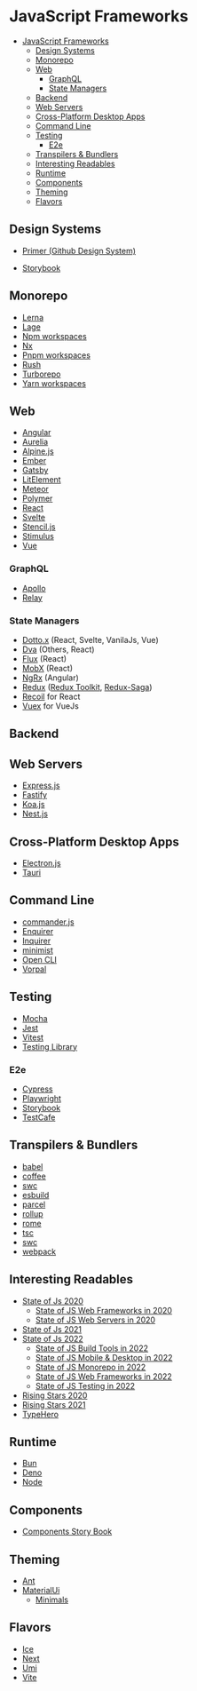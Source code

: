 # JavaScript Frameworks

<!-- TOC -->

- [JavaScript Frameworks](#javascript-frameworks)
  - [Design Systems](#design-systems)
  - [Monorepo](#monorepo)
  - [Web](#web)
    - [GraphQL](#graphql)
    - [State Managers](#state-managers)
  - [Backend](#backend)
  - [Web Servers](#web-servers)
  - [Cross-Platform Desktop Apps](#cross-platform-desktop-apps)
  - [Command Line](#command-line)
  - [Testing](#testing)
    - [E2e](#e2e)
  - [Transpilers \& Bundlers](#transpilers--bundlers)
  - [Interesting Readables](#interesting-readables)
  - [Runtime](#runtime)
  - [Components](#components)
  - [Theming](#theming)
  - [Flavors](#flavors)

<!-- /TOC -->

## Design Systems

- [Primer (Github Design System)](https://github.com/primer/react)

- [Storybook](https://storybook.js.org/)

## Monorepo

- [Lerna](https://lerna.js.org/#getting-started)
- [Lage](https://microsoft.github.io/lage/docs/Introducing%20Lage/Overview)
- [Npm workspaces](https://docs.npmjs.com/cli/v7/using-npm/workspaces)
- [Nx](https://nx.dev/)
- [Pnpm workspaces](https://pnpm.js.org/en/workspaces)
- [Rush](https://rushjs.io/)
- [Turborepo](https://turborepo.org/docs/getting-started)
- [Yarn workspaces](https://classic.yarnpkg.com/lang/en/docs/workspaces/)

## Web

* [Angular](https://angular.io/)
* [Aurelia](https://aurelia.io/)
* [Alpine.js](https://alpinejs.dev/)
* [Ember](https://emberjs.com/)
* [Gatsby](https://www.gatsbyjs.com/)
* [LitElement](https://lit.dev/)
* [Meteor](https://www.meteor.com/)
* [Polymer](https://polymer-library.polymer-project.org/)
* [React](https://reactjs.org/)
* [Svelte](https://svelte.dev/)
* [Stencil.js](https://stenciljs.com/)
* [Stimulus](https://stimulus.hotwired.dev/)
* [Vue](https://vuejs.org/)

### GraphQL

* [Apollo](https://www.npmjs.com/package/@apollo/client)
* [Relay](https://relay.dev/)

### State Managers

* [Dotto.x](https://github.com/dottostack/dotto.x) (React, Svelte, VanilaJs, Vue)
* [Dva](https://github.com/dvajs/dva) (Others, React)
* [Flux](http://facebook.github.io/flux/) (React)
* [MobX](https://mobx.js.org/) (React)
* [NgRx](https://ngrx.io/) (Angular)
* [Redux](https://redux.js.org/) ([Redux Toolkit](https://redux-toolkit.js.org/), [Redux-Saga](https://redux-saga.js.org/))
* [Recoil](hhttps://recoiljs.org/) for React
* [Vuex](https://vuex.vuejs.org/) for VueJs

## Backend

## Web Servers

* [Express.js](https://expressjs.com/)
* [Fastify](https://www.fastify.io/)
* [Koa.js](https://koajs.com/)
* [Nest.js](https://nestjs.com/)

## Cross-Platform Desktop Apps

* [Electron.js](https://www.electronjs.org/)
* [Tauri](https://tauri.app/)

## Command Line

* [commander.js](https://github.com/tj/commander.js)
* [Enquirer](https://github.com/enquirer/enquirer)           
* [Inquirer](https://github.com/SBoudrias/Inquirer.js)
* [minimist](https://github.com/substack/minimist)
* [Open CLI](http://oclif.io/)
* [Vorpal](https://github.com/dthree/vorpal)

## Testing

* [Mocha](https://mochajs.org/)
* [Jest](https://jestjs.io/)
* [Vitest](https://vitest.dev/)
* [Testing Library](https://testing-library.com/)

### E2e

* [Cypress](https://www.cypress.io/)
* [Playwright](https://playwright.dev/)
* [Storybook](https://storybook.js.org/)
* [TestCafe](https://testcafe.io/)

## Transpilers & Bundlers

* [babel](https://babeljs.io/)
* [coffee](https://coffeescript.org/)
* [swc](https://github.com/swc-project/swc)
* [esbuild](https://esbuild.github.io/)
* [parcel](https://parceljs.org/)
* [rollup](https://rollupjs.org/guide/en/)
* [rome](https://rome.tools/)
* [tsc](http://typescriptlang.org/)
* [swc](https://swc.rs/)
* [webpack](https://webpack.js.org/)

## Interesting Readables

* [State of Js 2020](https://2020.stateofjs.com/en-US/)
  * [State of JS Web Frameworks in 2020](https://2020.stateofjs.com/en-US/technologies/front-end-frameworks/)
  * [State of JS Web Servers in 2020](https://2020.stateofjs.com/en-US/technologies/back-end-frameworks/)
* [State of Js 2021](https://2021.stateofjs.com/en-US/)
* [State of Js 2022](https://2021.stateofjs.com/en-US/)
  * [State of JS Build Tools in 2022](https://2022.stateofjs.com/en-US/libraries/build-tools/)
  * [State of JS Mobile & Desktop in 2022](https://2022.stateofjs.com/en-US/libraries/mobile-desktop/)
  * [State of JS Monorepo in 2022](https://2022.stateofjs.com/en-US/libraries/monorepo-tools/)
  * [State of JS Web Frameworks in 2022](https://2022.stateofjs.com/en-US/libraries/front-end-frameworks/)
  * [State of JS Testing in 2022](https://2022.stateofjs.com/en-US/libraries/testing/)
* [Rising Stars 2020](https://risingstars.js.org/2020/en)
* [Rising Stars 2021](https://risingstars.js.org/2021/en)
* [TypeHero](https://typehero.dev/)

## Runtime 

* [Bun](https://bun.sh/)
* [Deno]()
* [Node]()

## Components

* [Components Story Book](https://storybook.js.org/)

## Theming

* [Ant](https://ant.design/)
* [MaterialUi](https://material-ui.com/)
  * [Minimals](https://minimals.cc/)

## Flavors

* [Ice](https://ice.work/)
* [Next](https://nextjs.org/)
* [Umi](https://umijs.org/docs/introduce/introduce)
* [Vite](https://vitejs.dev/guide/)

<!-- ## JavaScript

| Framework                      | Docs | API Docs |     |     |
| ------------------------------ | ---- | -------- | --- | --- |
| [NextJs](https://nextjs.org/)  |      |          |     |     |
| [Flutter](https://flutter.io/) |      |          |     |     |
|                                |      |          |     |     | -->

<!-- https://applitools.com/ -->
